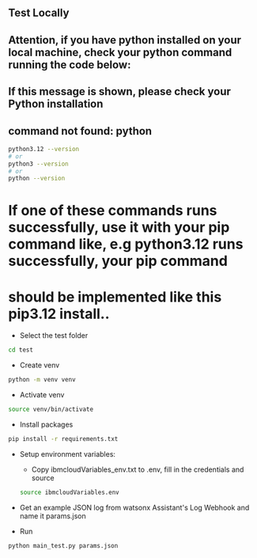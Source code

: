 ## Test Locally

## Attention, if you have python installed on your local machine, check your python command running the code below:
## If this message is shown, please check your Python installation
## command not found: python

```bash
python3.12 --version
# or
python3 --version
# or 
python --version
```

# If one of these commands runs successfully, use it with your pip command like, e.g python3.12 runs successfully, your pip command 
# should be implemented like this pip3.12 install..

- Select the test folder

```bash
cd test
```

- Create venv 

```bash
python -m venv venv
```

- Activate venv

```bash
source venv/bin/activate
```

- Install packages

```bash
pip install -r requirements.txt
```

- Setup environment variables: 

    - Copy ibmcloudVariables_env.txt to .env, fill in the credentials and source

    ```bash
    source ibmcloudVariables.env
    ```

- Get an example JSON log from watsonx Assistant's Log Webhook and name it params.json

- Run 

```bash
python main_test.py params.json
```
